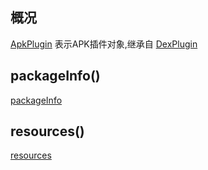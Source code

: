 ## 概况

[ApkPlugin](/API/Plugin/ApkPlugin/README.md)
表示APK插件对象,继承自 [DexPlugin](/API/Plugin/DexPlugin/README.md)

## packageInfo()

[packageInfo](packageInfo.md ":include")

## resources()

[resources](resources.md ":include")